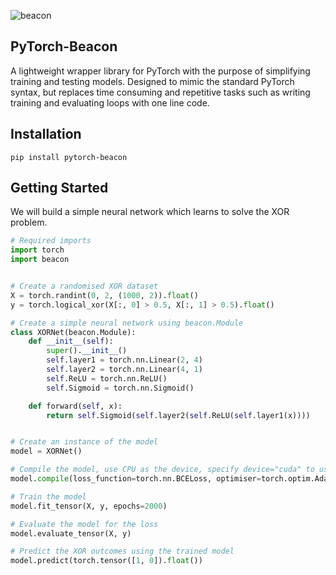 
![beacon](https://github.com/Lukelele/PyTorch-Beacon/assets/44749665/3e1a344e-e506-40b3-8dcc-2b7a51fb00c1)

PyTorch-Beacon
--------------

A lightweight wrapper library for PyTorch with the purpose of simplifying training and testing models. Designed to mimic the standard PyTorch syntax, but replaces time consuming and repetitive tasks such as writing training and evaluating loops with one line code.

Installation
------------
```pip install pytorch-beacon```

Getting Started
---------------

We will build a simple neural network which learns to solve the XOR problem.

```python
# Required imports
import torch
import beacon


# Create a randomised XOR dataset
X = torch.randint(0, 2, (1000, 2)).float()
y = torch.logical_xor(X[:, 0] > 0.5, X[:, 1] > 0.5).float()
```

```python
# Create a simple neural network using beacon.Module
class XORNet(beacon.Module):
    def __init__(self):
        super().__init__()
        self.layer1 = torch.nn.Linear(2, 4)
        self.layer2 = torch.nn.Linear(4, 1)
        self.ReLU = torch.nn.ReLU()
        self.Sigmoid = torch.nn.Sigmoid()

    def forward(self, x):
        return self.Sigmoid(self.layer2(self.ReLU(self.layer1(x))))


# Create an instance of the model
model = XORNet()

# Compile the model, use CPU as the device, specify device="cuda" to use GPU
model.compile(loss_function=torch.nn.BCELoss, optimiser=torch.optim.Adam, learning_rate=0.03, device="cpu")

# Train the model
model.fit_tensor(X, y, epochs=2000)
```

```python
# Evaluate the model for the loss
model.evaluate_tensor(X, y)
```


```python
# Predict the XOR outcomes using the trained model
model.predict(torch.tensor([1, 0]).float())
```
